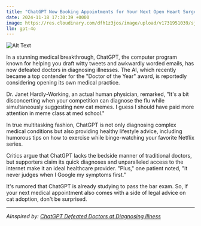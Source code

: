 ```yaml
---
title: "ChatGPT Now Booking Appointments for Your Next Open Heart Surgery"
date: 2024-11-18 17:30:39 +0000
image: https://res.cloudinary.com/dfh1z3jos/image/upload/v1731951039/sjswghbq9l1zqzeif8hy.png
llm: gpt-4o
---
```

![Alt Text](https://res.cloudinary.com/dfh1z3jos/image/upload/v1731951039/sjswghbq9l1zqzeif8hy.png "A cheerful, cartoonish chatbot with a friendly face, wearing a surgeon's cap and scrubs, sits at a registration desk in a hospital lobby. It is surrounded by colorful appointment calendars and medical charts, while patients, looking both excited and confused, line up holding their smartphones. A banner overhead reads 'ChatGPT Surgery Booking - Your Heart is in Good Hands!' in bright, playful letters, photographic style.")


In a stunning medical breakthrough, ChatGPT, the computer program known for helping you draft witty tweets and awkwardly worded emails, has now defeated doctors in diagnosing illnesses. The AI, which recently became a top contender for the "Doctor of the Year" award, is reportedly considering opening its own medical practice.

Dr. Janet Hardly-Working, an actual human physician, remarked, "It's a bit disconcerting when your competition can diagnose the flu while simultaneously suggesting new cat memes. I guess I should have paid more attention in meme class at med school."

In true multitasking fashion, ChatGPT is not only diagnosing complex medical conditions but also providing healthy lifestyle advice, including humorous tips on how to exercise while binge-watching your favorite Netflix series.

Critics argue that ChatGPT lacks the bedside manner of traditional doctors, but supporters claim its quick diagnoses and unparalleled access to the internet make it an ideal healthcare provider. "Plus," one patient noted, "it never judges when I Google my symptoms first."

It's rumored that ChatGPT is already studying to pass the bar exam. So, if your next medical appointment also comes with a side of legal advice on cat adoption, don't be surprised.

---
*AInspired by: [ChatGPT Defeated Doctors at Diagnosing Illness](https://www.nytimes.com/2024/11/17/health/chatgpt-ai-doctors-diagnosis.html)*